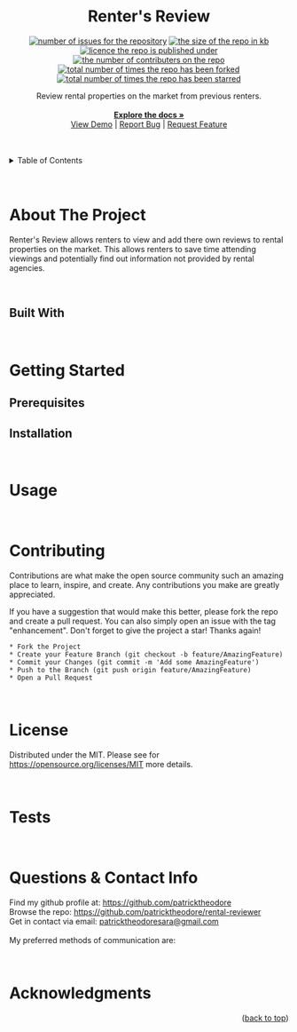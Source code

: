 
  <h1 style="text-align: center;">Renter's Review</h3>

  <p style="text-align: center;">
  <a href="https://github.com/patricktheodore/rental-reviewer/issues"><img alt="number of issues for the repository" src="https://img.shields.io/github/issues/patricktheodore/rental-reviewer?color=red&label=Issues&style=for-the-badge" target="_blank" /></a>
  <a href="https://github.com/patricktheodore/rental-reviewer"><img alt="the size of the repo in kb" src="https://img.shields.io/github/repo-size/patricktheodore/rental-reviewer?color=orange&label=Repo-Size&style=for-the-badge" target="_blank" /></a>
  <a href="https://opensource.org/licenses/MIT"><img alt="licence the repo is published under" src="https://img.shields.io/badge/License-MIT-yellow?style=for-the-badge" target="_blank" /></a>
  <a href="https://github.com/patricktheodore/rental-reviewer/graphs/contributers"><img alt="the number of contributers on the repo" src="https://img.shields.io/github/contributors/patricktheodore/rental-reviewer?color=brightgreen&label=Contributors&style=for-the-badge" target="_blank" /></a>
  <a href="https://github.com/patricktheodore/rental-reviewer/network/members"><img alt="total number of times the repo has been forked" src="https://img.shields.io/github/forks/patricktheodore/rental-reviewer?color=blue&label=Forks&style=for-the-badge" target="_blank" /></a>
  <a href="https://github.com/patricktheodore/rental-reviewer/stargazers"><img alt="total number of times the repo has been starred" src="https://img.shields.io/github/stars/patricktheodore/rental-reviewer?color=blueviolet&label=Stars&style=for-the-badge" target="_blank" /></a>
  </p>

  <div style="text-align: center;">
    <p>
      Review rental properties on the market from previous renters. 
      <br />
      <br />
      <a href="https://github.com/patricktheodore/rental-reviewer"><strong>Explore the docs »</strong></a>
      <br />
      <a href="https://github.com/patricktheodore/rental-reviewer">View Demo</a>
       | 
      <a href="https://github.com/patricktheodore/rental-reviewer/issues">Report Bug</a>
       | 
      <a href="https://github.com/patricktheodore/rental-reviewer/issues">Request Feature</a>
    </p>
  </div>

  <br>
  <br>
  
  <!-- TABLE OF CONTENTS -->
  <details>
    <summary>Table of Contents</summary>
    <ul>
      <li>
        <a href="#about-the-project">About The Project</a>
        <ul>
          <li><a href="#built-with">Built With</a></li>
        </ul>
      </li>
      <li>
        <a href="#getting-started">Getting Started</a>
        <ul>
          <li><a href="#prerequisites">Prerequisites</a></li>
          <li><a href="#installation">Installation</a></li>
        </ul>
      </li>
      <li><a href="#usage">Usage</a></li>
      <li><a href="#contributing">Contributing</a></li>
      <li><a href="#license">License</a></li>
      <li><a href="#contact">Contact</a></li>
      <li><a href="#acknowledgments">Acknowledgments</a></li>
    </ul>
  </details>

  <br />
  <br />
  
  
  
  <!-- ABOUT THE PROJECT -->
  # About The Project
  Renter's Review allows renters to view and add there own reviews to rental properties on the market. This allows renters to save time attending viewings and potentially find out information not provided by rental agencies. 

  </br> 

  ## Built With
    

  
  </br>
  
  <!-- GETTING STARTED -->
  # Getting Started
  
  ## Prerequisites
    
  
  ## Installation
    

  <br>

  <!-- USAGE EXAMPLES -->
  # Usage
    
  
  <br>

  <!-- CONTRIBUTING -->
  # Contributing
  Contributions are what make the open source community such an amazing place to learn, inspire, and create. Any contributions you make are greatly appreciated.
    
  If you have a suggestion that would make this better, please fork the repo and create a pull request. You can also simply open an issue with the tag "enhancement". Don't forget to give the project a star! Thanks again!
    
    * Fork the Project
    * Create your Feature Branch (git checkout -b feature/AmazingFeature)
    * Commit your Changes (git commit -m 'Add some AmazingFeature')
    * Push to the Branch (git push origin feature/AmazingFeature)
    * Open a Pull Request
  
  <br>

  <!-- LICENSE -->
  # License
  Distributed under the MIT. Please see for https://opensource.org/licenses/MIT more details. 

  <br>

  <!-- TEST -->
  # Tests
    
  
  <br>

  <!-- QUESTIONS & CONTACT -->
  # Questions & Contact Info
  Find my github profile at: https://github.com/patricktheodore </br>
  Browse the repo: https://github.com/patricktheodore/rental-reviewer </br>
  Get in contact via email: patricktheodoresara@gmail.com 
  </br></br>
  My preferred methods of communication are: 
  
  <br>
  
  <!-- ACKNOWLEDGMENTS -->
  # Acknowledgments
  
  <p align="right">(<a href="#top">back to top</a>)</p>  

